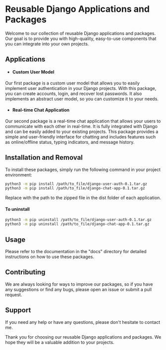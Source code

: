 
# Reusable Django Applications and Packages

Welcome to our collection of reusable Django applications and packages. Our goal is to provide you with high-quality, easy-to-use components that you can integrate into your own projects.

## Applications

- #### Custom User Model
Our first package is a custom user model that allows you to easily implement user authentication in your Django projects. With this package, you can create accounts, login, and recover lost passwords. It also implements an abstract user model, so you can customize it to your needs.

- #### Real-time Chat Application
Our second package is a real-time chat application that allows your users to communicate with each other in real-time. It is fully integrated with Django and can be easily added to your existing projects. This package provides a simple and user-friendly interface for chatting and includes features such as online/offline status, typing indicators, and message history.

## Installation and Removal

To install these packages, simply run the following command in your project environment:

```bash
python3 -m pip install /path/to_file/django-user-auth-0.1.tar.gz
python3 -m pip install /path/to_file/django-chat-app-0.1.tar.gz

```

Replace with the path to the zipped file in the dist folder of each application.

#### To uninstall  

```bash
python3 -m pip uninstall /path/to_file/django-user-auth-0.1.tar.gz
python3 -m pip uninstall /path/to_file/django-chat-app-0.1.tar.gz

```

## Usage

Please refer to the documentation in the "docs" directory for detailed instructions on how to use these packages.
## Contributing

We are always looking for ways to improve our packages, so if you have any suggestions or find any bugs, please open an issue or submit a pull request.
## Support

If you need any help or have any questions, please don't hesitate to contact me.

Thank you for choosing our reusable Django applications and packages. We hope they will be a valuable addition to your projects.
